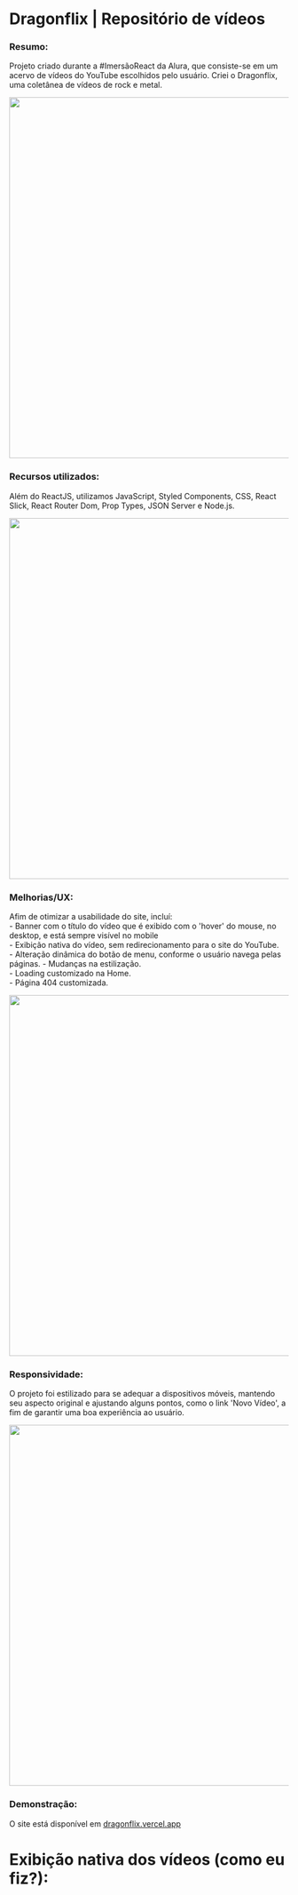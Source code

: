 <h1 align="left">
  Dragonflix | Repositório de vídeos
</h1>

<h3 align="left">Resumo:</h3>
<p align="left">Projeto criado durante a #ImersãoReact da Alura, que consiste-se em um acervo de vídeos do YouTube escolhidos pelo usuário. Criei o Dragonflix, uma coletânea de vídeos de rock e metal.</p>
<img src="https://euwilliamgoncalves.github.io/img/portfolio/012/image01.png" width="650" />

<h3 align="left">Recursos utilizados:</h3>
<p align="left">Além do ReactJS, utilizamos JavaScript, Styled Components, CSS, React Slick, React Router Dom, Prop Types, JSON Server e Node.js.</p>
<img src="https://euwilliamgoncalves.github.io/img/portfolio/012/image02.png" width="650" />

<h3 align="left">Melhorias/UX:</h3>
<p align="left">
  Afim de otimizar a usabilidade do site, incluí:<br>
  - Banner com o título do vídeo que é exibido com o 'hover' do mouse, no desktop, e está sempre visível no mobile<br>
  - Exibição nativa do vídeo, sem redirecionamento para o site do YouTube.<br>
  - Alteração dinâmica do botão de menu, conforme o usuário navega pelas páginas.
  - Mudanças na estilização.<br>
  - Loading customizado na Home.<br>
  - Página 404 customizada.
</p>
<img src="https://euwilliamgoncalves.github.io/img/portfolio/012/image03.png" width="650" />

<h3 align="left">Responsividade:</h3>
<p align="left">O projeto foi estilizado para se adequar a dispositivos móveis, mantendo seu aspecto original e ajustando alguns pontos, como o link 'Novo Vídeo', a fim de garantir uma boa experiência ao usuário.</p>
<img src="https://euwilliamgoncalves.github.io/img/portfolio/012/image04.png" width="650" />

<h3 align="left">Demonstração:</h3>

<p align="left">O site está disponível em <a href="https://dragonflix.vercel.app/" target="_blank">dragonflix.vercel.app</a></p>

<h1 align="left">Exibição nativa dos vídeos (como eu fiz?):</h1>

<h3 align="left>Passo 1 - Criar novo componente Watch:</h3>

<p><b>src/pages/watch/index.js</b></p>
